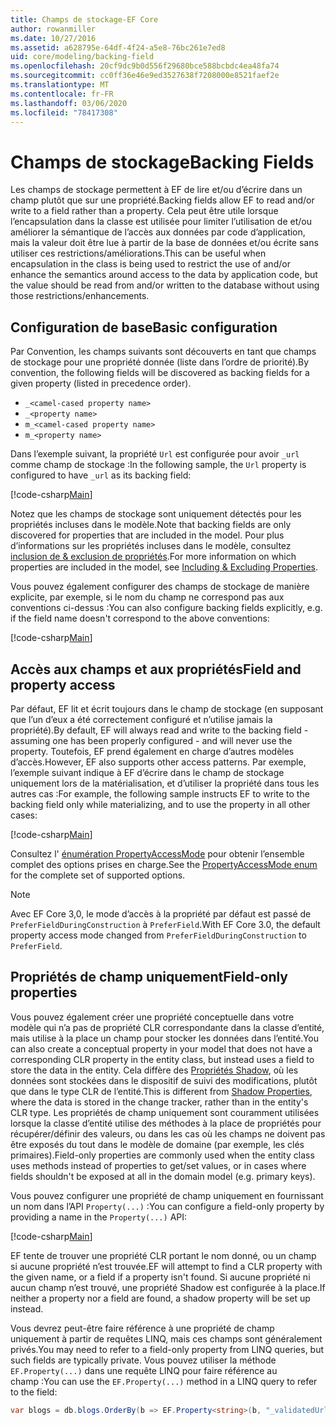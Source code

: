 ```yaml
---
title: Champs de stockage-EF Core
author: rowanmiller
ms.date: 10/27/2016
ms.assetid: a628795e-64df-4f24-a5e8-76bc261e7ed8
uid: core/modeling/backing-field
ms.openlocfilehash: 20cf9dc9b0d556f29680bce588bcbdc4ea48fa74
ms.sourcegitcommit: cc0ff36e46e9ed3527638f7208000e8521faef2e
ms.translationtype: MT
ms.contentlocale: fr-FR
ms.lasthandoff: 03/06/2020
ms.locfileid: "78417308"
---
```

# <a name="backing-fields"></a><span data-ttu-id="90bb3-102">Champs de stockage</span><span class="sxs-lookup"><span data-stu-id="90bb3-102">Backing Fields</span></span>

<span data-ttu-id="90bb3-103">Les champs de stockage permettent à EF de lire et/ou d’écrire dans un champ plutôt que sur une propriété.</span><span class="sxs-lookup"><span data-stu-id="90bb3-103">Backing fields allow EF to read and/or write to a field rather than a property.</span></span> <span data-ttu-id="90bb3-104">Cela peut être utile lorsque l’encapsulation dans la classe est utilisée pour limiter l’utilisation de et/ou améliorer la sémantique de l’accès aux données par code d’application, mais la valeur doit être lue à partir de la base de données et/ou écrite sans utiliser ces restrictions/améliorations.</span><span class="sxs-lookup"><span data-stu-id="90bb3-104">This can be useful when encapsulation in the class is being used to restrict the use of and/or enhance the semantics around access to the data by application code, but the value should be read from and/or written to the database without using those restrictions/enhancements.</span></span>

## <a name="basic-configuration"></a><span data-ttu-id="90bb3-105">Configuration de base</span><span class="sxs-lookup"><span data-stu-id="90bb3-105">Basic configuration</span></span>

<span data-ttu-id="90bb3-106">Par Convention, les champs suivants sont découverts en tant que champs de stockage pour une propriété donnée (liste dans l’ordre de priorité).</span><span class="sxs-lookup"><span data-stu-id="90bb3-106">By convention, the following fields will be discovered as backing fields for a given property (listed in precedence order).</span></span> 

* `_<camel-cased property name>`
* `_<property name>`
* `m_<camel-cased property name>`
* `m_<property name>`

<span data-ttu-id="90bb3-107">Dans l’exemple suivant, la propriété `Url` est configurée pour avoir `_url` comme champ de stockage :</span><span class="sxs-lookup"><span data-stu-id="90bb3-107">In the following sample, the `Url` property is configured to have `_url` as its backing field:</span></span>

[!code-csharp[Main](../../../samples/core/Modeling/Conventions/BackingField.cs#Sample)]

<span data-ttu-id="90bb3-108">Notez que les champs de stockage sont uniquement détectés pour les propriétés incluses dans le modèle.</span><span class="sxs-lookup"><span data-stu-id="90bb3-108">Note that backing fields are only discovered for properties that are included in the model.</span></span> <span data-ttu-id="90bb3-109">Pour plus d’informations sur les propriétés incluses dans le modèle, consultez [inclusion de & exclusion de propriétés](included-properties.md).</span><span class="sxs-lookup"><span data-stu-id="90bb3-109">For more information on which properties are included in the model, see [Including & Excluding Properties](included-properties.md).</span></span>

<span data-ttu-id="90bb3-110">Vous pouvez également configurer des champs de stockage de manière explicite, par exemple, si le nom du champ ne correspond pas aux conventions ci-dessus :</span><span class="sxs-lookup"><span data-stu-id="90bb3-110">You can also configure backing fields explicitly, e.g. if the field name doesn't correspond to the above conventions:</span></span>

[!code-csharp[Main](../../../samples/core/Modeling/FluentAPI/BackingField.cs?name=BackingField&highlight=5)]

## <a name="field-and-property-access"></a><span data-ttu-id="90bb3-111">Accès aux champs et aux propriétés</span><span class="sxs-lookup"><span data-stu-id="90bb3-111">Field and property access</span></span>

<span data-ttu-id="90bb3-112">Par défaut, EF lit et écrit toujours dans le champ de stockage (en supposant que l’un d’eux a été correctement configuré et n’utilise jamais la propriété).</span><span class="sxs-lookup"><span data-stu-id="90bb3-112">By default, EF will always read and write to the backing field - assuming one has been properly configured - and will never use the property.</span></span> <span data-ttu-id="90bb3-113">Toutefois, EF prend également en charge d’autres modèles d’accès.</span><span class="sxs-lookup"><span data-stu-id="90bb3-113">However, EF also supports other access patterns.</span></span> <span data-ttu-id="90bb3-114">Par exemple, l’exemple suivant indique à EF d’écrire dans le champ de stockage uniquement lors de la matérialisation, et d’utiliser la propriété dans tous les autres cas :</span><span class="sxs-lookup"><span data-stu-id="90bb3-114">For example, the following sample instructs EF to write to the backing field only while materializing, and to use the property in all other cases:</span></span>

[!code-csharp[Main](../../../samples/core/Modeling/FluentAPI/BackingFieldAccessMode.cs?name=BackingFieldAccessMode&highlight=6)]

<span data-ttu-id="90bb3-115">Consultez l' [énumération PropertyAccessMode](https://docs.microsoft.com/dotnet/api/microsoft.entityframeworkcore.propertyaccessmode) pour obtenir l’ensemble complet des options prises en charge.</span><span class="sxs-lookup"><span data-stu-id="90bb3-115">See the [PropertyAccessMode enum](https://docs.microsoft.com/dotnet/api/microsoft.entityframeworkcore.propertyaccessmode) for the complete set of supported options.</span></span>

> [!NOTE]
> <span data-ttu-id="90bb3-116">Avec EF Core 3,0, le mode d’accès à la propriété par défaut est passé de `PreferFieldDuringConstruction` à `PreferField`.</span><span class="sxs-lookup"><span data-stu-id="90bb3-116">With EF Core 3.0, the default property access mode changed from `PreferFieldDuringConstruction` to `PreferField`.</span></span>

## <a name="field-only-properties"></a><span data-ttu-id="90bb3-117">Propriétés de champ uniquement</span><span class="sxs-lookup"><span data-stu-id="90bb3-117">Field-only properties</span></span>

<span data-ttu-id="90bb3-118">Vous pouvez également créer une propriété conceptuelle dans votre modèle qui n’a pas de propriété CLR correspondante dans la classe d’entité, mais utilise à la place un champ pour stocker les données dans l’entité.</span><span class="sxs-lookup"><span data-stu-id="90bb3-118">You can also create a conceptual property in your model that does not have a corresponding CLR property in the entity class, but instead uses a field to store the data in the entity.</span></span> <span data-ttu-id="90bb3-119">Cela diffère des [Propriétés Shadow](shadow-properties.md), où les données sont stockées dans le dispositif de suivi des modifications, plutôt que dans le type CLR de l’entité.</span><span class="sxs-lookup"><span data-stu-id="90bb3-119">This is different from [Shadow Properties](shadow-properties.md), where the data is stored in the change tracker, rather than in the entity's CLR type.</span></span> <span data-ttu-id="90bb3-120">Les propriétés de champ uniquement sont couramment utilisées lorsque la classe d’entité utilise des méthodes à la place de propriétés pour récupérer/définir des valeurs, ou dans les cas où les champs ne doivent pas être exposés du tout dans le modèle de domaine (par exemple, les clés primaires).</span><span class="sxs-lookup"><span data-stu-id="90bb3-120">Field-only properties are commonly used when the entity class uses methods instead of properties to get/set values, or in cases where fields shouldn't be exposed at all in the domain model (e.g. primary keys).</span></span>

<span data-ttu-id="90bb3-121">Vous pouvez configurer une propriété de champ uniquement en fournissant un nom dans l’API `Property(...)` :</span><span class="sxs-lookup"><span data-stu-id="90bb3-121">You can configure a field-only property by providing a name in the `Property(...)` API:</span></span>

[!code-csharp[Main](../../../samples/core/Modeling/FluentAPI/BackingFieldNoProperty.cs#Sample)]

<span data-ttu-id="90bb3-122">EF tente de trouver une propriété CLR portant le nom donné, ou un champ si aucune propriété n’est trouvée.</span><span class="sxs-lookup"><span data-stu-id="90bb3-122">EF will attempt to find a CLR property with the given name, or a field if a property isn't found.</span></span> <span data-ttu-id="90bb3-123">Si aucune propriété ni aucun champ n’est trouvé, une propriété Shadow est configurée à la place.</span><span class="sxs-lookup"><span data-stu-id="90bb3-123">If neither a property nor a field are found, a shadow property will be set up instead.</span></span>

<span data-ttu-id="90bb3-124">Vous devrez peut-être faire référence à une propriété de champ uniquement à partir de requêtes LINQ, mais ces champs sont généralement privés.</span><span class="sxs-lookup"><span data-stu-id="90bb3-124">You may need to refer to a field-only property from LINQ queries, but such fields are typically private.</span></span> <span data-ttu-id="90bb3-125">Vous pouvez utiliser la méthode `EF.Property(...)` dans une requête LINQ pour faire référence au champ :</span><span class="sxs-lookup"><span data-stu-id="90bb3-125">You can use the `EF.Property(...)` method in a LINQ query to refer to the field:</span></span>

``` csharp
var blogs = db.blogs.OrderBy(b => EF.Property<string>(b, "_validatedUrl"));
```
